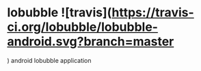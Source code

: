 
# lobubble ![travis](https://travis-ci.org/lobubble/lobubble-android.svg?branch=master
)
android lobubble application